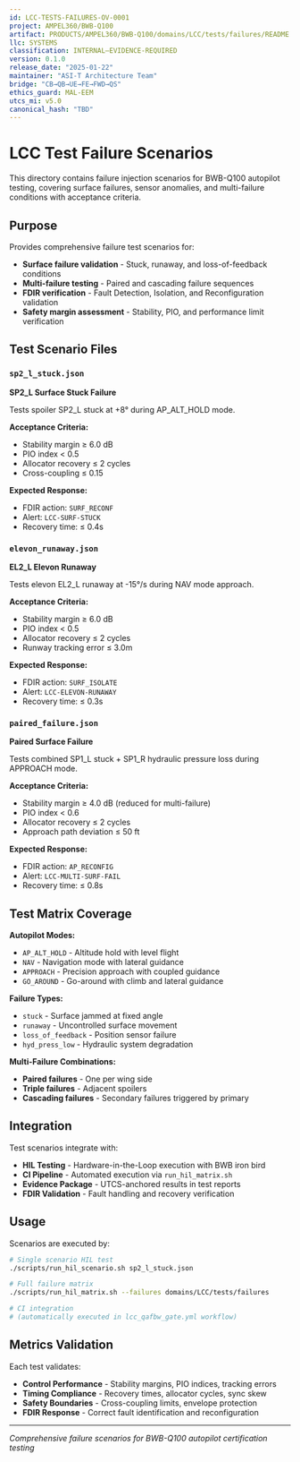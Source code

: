 ```yaml
---
id: LCC-TESTS-FAILURES-OV-0001
project: AMPEL360/BWB-Q100
artifact: PRODUCTS/AMPEL360/BWB-Q100/domains/LCC/tests/failures/README.md
llc: SYSTEMS
classification: INTERNAL–EVIDENCE-REQUIRED
version: 0.1.0
release_date: "2025-01-22"
maintainer: "ASI-T Architecture Team"
bridge: "CB→QB→UE→FE→FWD→QS"
ethics_guard: MAL-EEM
utcs_mi: v5.0
canonical_hash: "TBD"
---
```


# LCC Test Failure Scenarios

This directory contains failure injection scenarios for BWB-Q100 autopilot testing, covering surface failures, sensor anomalies, and multi-failure conditions with acceptance criteria.

## Purpose

Provides comprehensive failure test scenarios for:

- **Surface failure validation** - Stuck, runaway, and loss-of-feedback conditions
- **Multi-failure testing** - Paired and cascading failure sequences
- **FDIR verification** - Fault Detection, Isolation, and Reconfiguration validation
- **Safety margin assessment** - Stability, PIO, and performance limit verification

## Test Scenario Files

### `sp2_l_stuck.json`
**SP2_L Surface Stuck Failure**

Tests spoiler SP2_L stuck at +8° during AP_ALT_HOLD mode.

**Acceptance Criteria:**
- Stability margin ≥ 6.0 dB
- PIO index < 0.5
- Allocator recovery ≤ 2 cycles
- Cross-coupling ≤ 0.15

**Expected Response:**
- FDIR action: `SURF_RECONF`
- Alert: `LCC-SURF-STUCK`
- Recovery time: ≤ 0.4s

### `elevon_runaway.json`
**EL2_L Elevon Runaway**

Tests elevon EL2_L runaway at -15°/s during NAV mode approach.

**Acceptance Criteria:**
- Stability margin ≥ 6.0 dB
- PIO index < 0.5
- Allocator recovery ≤ 2 cycles
- Runway tracking error ≤ 3.0m

**Expected Response:**
- FDIR action: `SURF_ISOLATE`
- Alert: `LCC-ELEVON-RUNAWAY`
- Recovery time: ≤ 0.3s

### `paired_failure.json`
**Paired Surface Failure**

Tests combined SP1_L stuck + SP1_R hydraulic pressure loss during APPROACH mode.

**Acceptance Criteria:**
- Stability margin ≥ 4.0 dB (reduced for multi-failure)
- PIO index < 0.6
- Allocator recovery ≤ 2 cycles
- Approach path deviation ≤ 50 ft

**Expected Response:**
- FDIR action: `AP_RECONFIG`
- Alert: `LCC-MULTI-SURF-FAIL`
- Recovery time: ≤ 0.8s

## Test Matrix Coverage

**Autopilot Modes:**
- `AP_ALT_HOLD` - Altitude hold with level flight
- `NAV` - Navigation mode with lateral guidance
- `APPROACH` - Precision approach with coupled guidance
- `GO_AROUND` - Go-around with climb and lateral guidance

**Failure Types:**
- `stuck` - Surface jammed at fixed angle
- `runaway` - Uncontrolled surface movement
- `loss_of_feedback` - Position sensor failure
- `hyd_press_low` - Hydraulic system degradation

**Multi-Failure Combinations:**
- **Paired failures** - One per wing side
- **Triple failures** - Adjacent spoilers
- **Cascading failures** - Secondary failures triggered by primary

## Integration

Test scenarios integrate with:
- **HIL Testing** - Hardware-in-the-Loop execution with BWB iron bird
- **CI Pipeline** - Automated execution via `run_hil_matrix.sh`
- **Evidence Package** - UTCS-anchored results in test reports
- **FDIR Validation** - Fault handling and recovery verification

## Usage

Scenarios are executed by:
```bash
# Single scenario HIL test
./scripts/run_hil_scenario.sh sp2_l_stuck.json

# Full failure matrix
./scripts/run_hil_matrix.sh --failures domains/LCC/tests/failures

# CI integration
# (automatically executed in lcc_qafbw_gate.yml workflow)
```

## Metrics Validation

Each test validates:
- **Control Performance** - Stability margins, PIO indices, tracking errors
- **Timing Compliance** - Recovery times, allocator cycles, sync skew
- **Safety Boundaries** - Cross-coupling limits, envelope protection
- **FDIR Response** - Correct fault identification and reconfiguration

---

*Comprehensive failure scenarios for BWB-Q100 autopilot certification testing*